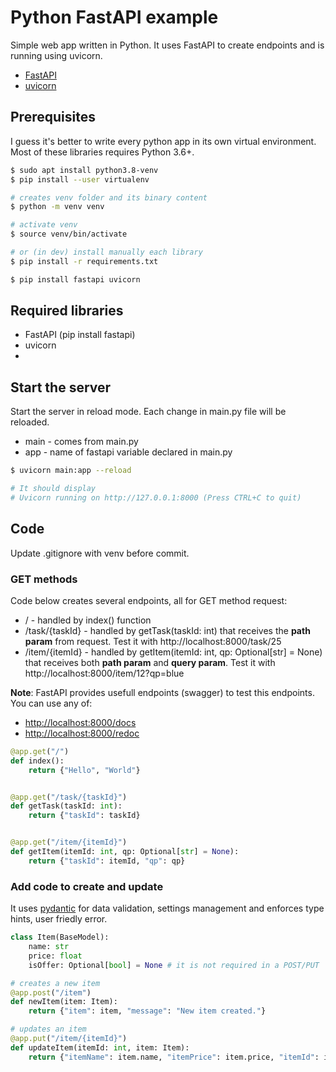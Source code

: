 # Python FastAPI example

Simple web app written in Python. It uses FastAPI to create endpoints and is running using uvicorn.

* [FastAPI](https://github.com/tiangolo/fastapi)
* [uvicorn](https://www.uvicorn.org/)

## Prerequisites

I guess it's better to write every python app in its own virtual environment. Most of these libraries requires Python 3.6+.

``` bash
$ sudo apt install python3.8-venv
$ pip install --user virtualenv

# creates venv folder and its binary content
$ python -m venv venv

# activate venv
$ source venv/bin/activate

# or (in dev) install manually each library
$ pip install -r requirements.txt

$ pip install fastapi uvicorn
```

## Required libraries

* FastAPI (pip install fastapi)
* uvicorn
* 

## Start the server 

Start the server in reload mode. Each change in main.py file will be reloaded.


* main - comes from main.py 
* app - name of fastapi variable declared in main.py
  
``` bash
$ uvicorn main:app --reload

# It should display 
# Uvicorn running on http://127.0.0.1:8000 (Press CTRL+C to quit)
```

## Code

Update .gitignore with venv before commit.

### GET methods

Code below creates several endpoints, all for GET method request:

* / - handled by index() function
* /task/{taskId} - handled by getTask(taskId: int) that receives the **path param** from request. Test it with http://localhost:8000/task/25
* /item/{itemId} - handled by getItem(itemId: int, qp: Optional[str] = None) that receives both **path param** and **query param**. Test it with http://localhost:8000/item/12?qp=blue
  
**Note**: FastAPI provides usefull endpoints (swagger) to test this endpoints. You can use any of:
* [http://localhost:8000/docs](http://localhost:8000/docs)
* [http://localhost:8000/redoc](http://localhost:8000/redoc)


``` python
@app.get("/")
def index():
    return {"Hello", "World"}


@app.get("/task/{taskId}")
def getTask(taskId: int):
    return {"taskId": taskId}


@app.get("/item/{itemId}")
def getItem(itemId: int, qp: Optional[str] = None):
    return {"taskId": itemId, "qp": qp}

```

### Add code to create and update 

It uses [pydantic](https://pydantic-docs.helpmanual.io/) for data validation, settings management and enforces type hints, user friedly error.

``` python
class Item(BaseModel):
    name: str
    price: float
    isOffer: Optional[bool] = None # it is not required in a POST/PUT

# creates a new item
@app.post("/item")
def newItem(item: Item):
    return {"item": item, "message": "New item created."}

# updates an item
@app.put("/item/{itemId}")
def updateItem(itemId: int, item: Item):
    return {"itemName": item.name, "itemPrice": item.price, "itemId": itemId}
```
